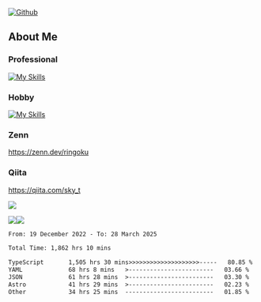 [![Github](https://img.shields.io/github/followers/skyt-a?label=Follow&style=social)](https://github.com/skyt-a)

## About Me
### Professional
[![My Skills](https://skillicons.dev/icons?i=react,ts,js,nodejs,java,graphql,firebase,githubactions&theme=light)](https://skillicons.dev)
### Hobby
[![My Skills](https://skillicons.dev/icons?i=unity,rust,py&theme=light)](https://skillicons.dev)

### Zenn
https://zenn.dev/ringoku
### Qiita
https://qiita.com/sky_t


![](https://github-profile-summary-cards.vercel.app/api/cards/profile-details?username=skyt-a&theme=default)

![](https://github-profile-summary-cards.vercel.app/api/cards/repos-per-language?username=skyt-a&theme=default)![](https://github-profile-summary-cards.vercel.app/api/cards/stats?username=RinGoku&theme=default)

<!--START_SECTION:waka-->

```txt
From: 19 December 2022 - To: 28 March 2025

Total Time: 1,862 hrs 10 mins

TypeScript       1,505 hrs 30 mins>>>>>>>>>>>>>>>>>>>>-----   80.85 %
YAML             68 hrs 8 mins   >------------------------   03.66 %
JSON             61 hrs 28 mins  >------------------------   03.30 %
Astro            41 hrs 29 mins  >------------------------   02.23 %
Other            34 hrs 25 mins  -------------------------   01.85 %
```

<!--END_SECTION:waka-->
